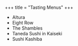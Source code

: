 +++
title = "Tasting Menus"
+++

- Altura
- Eight Row
- The Shambles
- Taneda Sushi in Kaiseki
- Sushi Kashiba